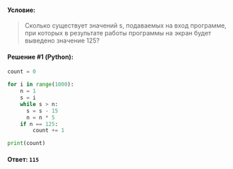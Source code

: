 #### Условие:

> Сколько существует значений s, подаваемых на вход программе, при которых в результате работы программы на экран будет выведено значение 125? 

#### Решение #1 (Python):
```python
count = 0

for i in range(1000):
    n = 1
    s = i
    while s > n:
      s = s - 15
      n = n * 5
    if n == 125:
        count += 1

print(count)
```

#### Ответ: `115`
